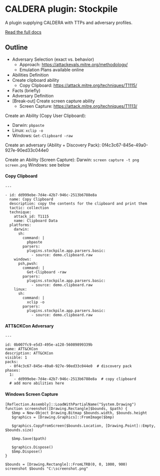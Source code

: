 # CALDERA plugin: Stockpile

A plugin supplying CALDERA with TTPs and adversary profiles.

[Read the full docs](https://github.com/mitre/caldera/wiki/Plugin:-stockpile)

## Outline
- Adversary Selection (exact vs. behavior)
    - Approach: https://attackevals.mitre.org/methodology/
    - Emulation Plans available online 
- Abilities Definition
- Create clipboard ability 
    - Copy Clipboard: https://attack.mitre.org/techniques/T1115/
- Facts (briefly)
- Adversary Definition
- [Break-out] Create screen capture ability
    - Screen Capture: https://attack.mitre.org/techniques/T1113/
    
Create an Ability (Copy User Clipboard):
- Darwin: `pbpaste`
- Linux: `xclip -o`
- Windows: `Get-Clipboard -raw`

Create an adversary (Ability + Discovery Pack):
0f4c3c67-845e-49a0-927e-90ed33c044e0

Create an Ability (Screen Capture):
	Darwin: `screen capture -t png screen.png`
	Windows: see below

#### Copy Clipboard
```
---

- id: dd999ebe-7d4e-42b7-946c-2513b6788e8a
  name: Copy Clipboard
  description: copy the contents for the clipboard and print them
  tactic: collection
  technique:
    attack_id: T1115
    name: Clipboard Data
  platforms:
    darwin:
      sh:
        command: |
          pbpaste
        parsers:
          plugins.stockpile.app.parsers.basic:
            - source: demo.clipboard.raw
    windows:
      psh,pwsh:
        command: |
          Get-Clipboard -raw
        parsers:
          plugins.stockpile.app.parsers.basic:
            - source: demo.clipboard.raw
    linux:
      sh:
        command: |
          xclip -o
        parsers:
          plugins.stockpile.app.parsers.basic:
            - source: demo.clipboard.raw
```

#### ATT&CKCon Adversary
```
---

id: 0b007fc9-e5d3-495e-a128-56089899339b
name: ATT&CKCon
description: ATT&CKCon
visible: 1
packs:
  - 0f4c3c67-845e-49a0-927e-90ed33c044e0  # discovery pack
phases:
  1:
    - dd999ebe-7d4e-42b7-946c-2513b6788e8a  # copy clipboard
  # add more abilities here
```

#### Windows Screen Capture
```
[Reflection.Assembly]::LoadWithPartialName("System.Drawing")
function screenshot([Drawing.Rectangle]$bounds, $path) {
   $bmp = New-Object Drawing.Bitmap $bounds.width, $bounds.height
   $graphics = [Drawing.Graphics]::FromImage($bmp)

   $graphics.CopyFromScreen($bounds.Location, [Drawing.Point]::Empty, $bounds.size)

   $bmp.Save($path)

   $graphics.Dispose()
   $bmp.Dispose()
}

$bounds = [Drawing.Rectangle]::FromLTRB(0, 0, 1000, 900)
screenshot $bounds "C:\screenshot.png"
```